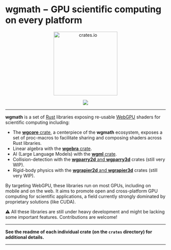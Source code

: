 # wgmath − GPU scientific computing on every platform

<p align="center">
  <img src="https://wgmath.rs/img/wgmath_logo_w_padding.svg" alt="crates.io" height="200px">
</p>
<p align="center">
    <a href="https://discord.gg/vt9DJSW">
        <img src="https://img.shields.io/discord/507548572338880513.svg?logo=discord&colorB=7289DA">
    </a>
</p>

-----

**wgmath** is a set of [Rust](https://www.rust-lang.org/) libraries exposing
re-usable [WebGPU](https://www.w3.org/TR/WGSL/) shaders for scientific computing including:

- The [**wgcore** crate](https://github.com/dimforge/wgmath/tree/main/crates/wgcore), a centerpiece of the **wgmath**
  ecosystem, exposes a set of proc-macros to facilitate sharing and composing shaders across Rust libraries.
- Linear algebra with the [**wgebra** crate](https://github.com/dimforge/wgmath/tree/main/crates/wgebra).
- AI (Large Language Models) with the [**wgml** crate](https://github.com/dimforge/wgml/tree/main).
- Collision-detection with the
  [**wgparry2d** and **wgparry3d**](https://github.com/dimforge/wgmath/tree/main/crates/wgparry) crates (still very
  WIP).
- Rigid-body physics with the
  [**wgrapier2d** and **wgrapier3d**](https://github.com/dimforge/wgmath/tree/main/crates/wgrapier3d) crates (still very
  WIP).

By targeting WebGPU, these libraries run on most GPUs, including on mobile and on the web. It aims to promote open and
cross-platform GPU computing for scientific applications, a field currently strongly dominated by proprietary
solutions (like CUDA).

⚠️ All these libraries are still under heavy development and might be lacking some important features. Contributions
are welcome!

----

**See the readme of each individual crate (on the `crates` directory) for additional details.**

----
